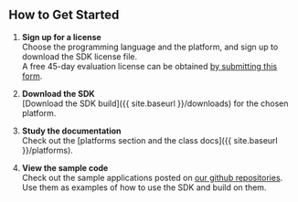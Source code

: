 ## How to Get Started  
1. __Sign up for a license__  
    Choose the programming language and the platform, and sign up to download the SDK license file.
    <br/>
    A free 45-day evaluation license can be obtained [by submitting this form](http://www.affectiva.com/45-day-free-trial/).  
1. __Download the SDK__  
    [Download the SDK build]({{ site.baseurl }}/downloads) for the chosen platform.

1. __Study the documentation__  
    Check out the [platforms section and the class docs]({{ site.baseurl }}/platforms).  
1. __View the sample code__  
    Check out the sample applications posted on [our github repositories](http://github.com/Affectiva).  
    Use them as examples of how to use the SDK and build on them.
